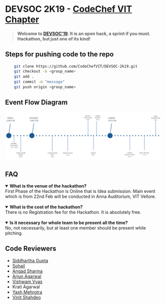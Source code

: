 # DEVSOC 2K19 - [CodeChef VIT Chapter](https://www.facebook.com/codechefvituniversity/)

> #### Welcome to [DEVSOC'19](http://www.devsoc-codechef.com/). It is an open hack, a sprint if you must. Hackathon, but just one of its kind!

## Steps for pushing code to the repo

```bash
    git clone https://github.com/CodeChefVIT/DEVSOC-2k19.git
    git checkout -b <group_name>
    git add .
    git commit -m "message"
    git push origin <group_name>
```
## Event Flow Diagram

![image](images/eventflow.png)

## FAQ

<details open>
    <summary><strong>What is the venue of the hackathon?</strong></summary>
First Phase of the Hackathon is Online that is Idea submission. Main event which is from 22nd Feb will be conducted in Anna Auditorium, VIT Vellore.
</details>
<br>
<details open>
    <summary><strong>What is the cost of the hackathon?</strong></summary>
There is no Registration fee for the Hackathon. It is absolutely free.
</details>
<br>  
<details open>
    <summary><strong>Is it necessary for whole team to be present all the time?</strong></summary>
No, not necessarily, but at least one member should be present while pitching.
</details>

## Code Reviewers

- [Siddhartha Gupta](https://github.com/sidd-gupta)
- [Sohail](https://github.com/YoursSohail/)
- [Angad Sharma](https://github.com/angadsharma1016)
- [Arjun Agarwal](https://github.com/orgs/CodeChefVIT/people/agarwalarjun123)
- [Vishwam Vyas](https://github.com/VVishvam)
- Krati Agarwal
- [Yash Mehrotra](https://github.com/YashMeh)
- [Vinit Shahdeo](https://github.com/vinitshahdeo)
